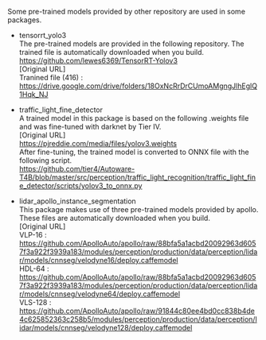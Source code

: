 Some pre-trained models provided by other repository are used in some packages.

 - tensorrt_yolo3 <br>
The pre-trained models are provided in the following repository. The trained file is automatically downloaded when you build. <br>
https://github.com/lewes6369/TensorRT-Yolov3 <br>
\[Original URL] <br>
Tranined file (416) : https://drive.google.com/drive/folders/18OxNcRrDrCUmoAMgngJlhEglQ1Hqk_NJ

- traffic_light_fine_detector <br>
A trained model in this package is based on the following .weights file and was fine-tuned with darknet by Tier IV. <br>
\[Original URL] <br>
https://pjreddie.com/media/files/yolov3.weights <br>
After fine-tuning, the trained model is converted to ONNX file with the following script. <br>
https://github.com/tier4/Autoware-T4B/blob/master/src/perception/traffic_light_recognition/traffic_light_fine_detector/scripts/yolov3_to_onnx.py <br>

- lidar_apollo_instance_segmentation <br>
This package makes use of three pre-trained models provided by apollo. These files are automatically downloaded when you build. <br>
\[Original URL] <br>
VLP-16 : https://github.com/ApolloAuto/apollo/raw/88bfa5a1acbd20092963d6057f3a922f3939a183/modules/perception/production/data/perception/lidar/models/cnnseg/velodyne16/deploy.caffemodel <br>
HDL-64 : https://github.com/ApolloAuto/apollo/raw/88bfa5a1acbd20092963d6057f3a922f3939a183/modules/perception/production/data/perception/lidar/models/cnnseg/velodyne64/deploy.caffemodel <br>
VLS-128 : https://github.com/ApolloAuto/apollo/raw/91844c80ee4bd0cc838b4de4c625852363c258b5/modules/perception/production/data/perception/lidar/models/cnnseg/velodyne128/deploy.caffemodel <br>
